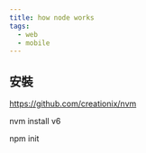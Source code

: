 ```yaml
---
title: how node works
tags:
  - web
  - mobile
---
```


## 安裝

https://github.com/creationix/nvm

nvm install v6

npm init